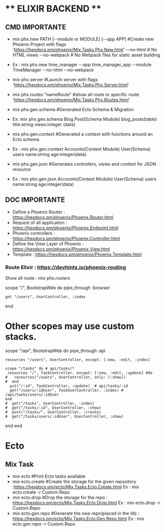 # ** ELIXIR BACKEND **

## CMD IMPORTANTE
* mix phx.new PATH [--module or MODULE] [--app APP] #Create new Phoenix Project with flags 'https://hexdocs.pm/phoenix/Mix.Tasks.Phx.New.html'
--no-html # No HTML views
--no-webpack # No Webpack files for static asset building
- Ex : mix phx.new time_manager --app time_manager_app --module TimeManager --no-html --no-webpack

* mix phx.server #Launch server with flags 'https://hexdocs.pm/phoenix/Mix.Tasks.Phx.Server.html'

* mix phx.routes "nameRoute" #show all route or specific route 'https://hexdocs.pm/phoenix/Mix.Tasks.Phx.Routes.html'

* mix phx.gen.schema #Generated Ecto Schema & Migration
- Ex: mix phx.gen.schema Blog.Post(Schema Module) blog_posts(table) title:string views:integer (data)

* mix phx.gen.context #Generated a context with functions around an Ecto schema
- Ex : mix phx.gen.context Accounts(Context Module) User(Schema) users name:string age:integer(data)

* mix phx.gen.json #Generates controllers, views and context for JSON resource
- Ex : mix phx.gen.json Accounts(Context Module) User(Schema) users name:string age:integer(data)

## DOC IMPORTANTE
* Define a Phoenix Router : https://hexdocs.pm/phoenix/Phoenix.Router.html
* Request of all application : https://hexdocs.pm/phoenix/Phoenix.Endpoint.html
* Phoenix controllers : https://hexdocs.pm/phoenix/Phoenix.Controller.html
* Define the View Layer of Phoenix : https://hexdocs.pm/phoenix/Phoenix.View.html
* Template : https://hexdocs.pm/phoenix/Phoenix.Template.html

### Route Elixir : https://devhints.io/phoenix-routing

Show all route : mix phx.routers

  scope "/", BootstrapWeb do
    pipe_through :browser

    get "/users", UserController, :index
  end

  # Other scopes may use custom stacks.
  scope "/api", BootstrapWeb do
    pipe_through :api

    resources "/users", UserController, except: [:new, :edit, :index]

    scope "/tasks" do # api/tasks/*
     resources "/", TaskController, except: [:new, :edit, :update] #do
    #   resources("/users", UserController, only: [:show])
    #  end
      put("/:id", TaskController, :update)  # api/tasks/:id
      get("/users/:idUser", TaskUserController, :index) # /api/tasks/users/:idUser
    end
    #  get("/tasks", UserController, :index)
    #  get("/tasks/:id", UserController, :show)
    #  post("/tasks/", UserController, :create)
    #  get("/tasks/users/:idUser", UserController, :show)
  end
end

# Ecto

## Mix Task
- mix ecto #Print Ecto tasks available
- mix ecto.create #Create the storage for the given repository :https://hexdocs.pm/ecto/Mix.Tasks.Ecto.Create.html
Ex : mix ecto.create -r Custom.Repo
- mix ecto.drop #Drop the storage for the repo : https://hexdocs.pm/ecto/Mix.Tasks.Ecto.Drop.html
Ex : mix ecto.drop -r Custom.Repo
- mix ecto.gen.repo #Generate the new repo(placed in the lib) : https://hexdocs.pm/ecto/Mix.Tasks.Ecto.Gen.Repo.html
Ex : mix ecto.gen.repo -r Custom.Repo